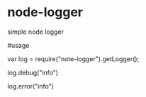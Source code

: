 # node-logger
simple node logger


#usage

var log = require("note-logger").getLogger();

log.debug("info")

log.error("info")
